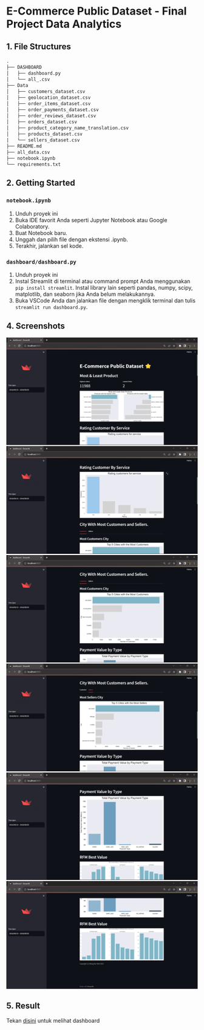# E-Commerce Public Dataset - Final Project Data Analytics

## 1. File Structures

```
.
├── DASHBOARD
│   ├── dashboard.py
│   └── all_.csv
├── Data
│   ├── customers_dataset.csv
│   ├── geolocation_dataset.csv
│   ├── order_items_dataset.csv
│   ├── order_payments_dataset.csv
│   ├── order_reviews_dataset.csv
│   ├── orders_dataset.csv
│   ├── product_category_name_translation.csv
│   ├── products_dataset.csv
|   └── sellers_dataset.csv
├── README.md
├── all_data.csv
├── notebook.ipynb
└── requirements.txt
```

## 2. Getting Started

### `notebook.ipynb`

1. Unduh proyek ini
2. Buka IDE favorit Anda seperti Jupyter Notebook atau Google Colaboratory.
3. Buat Notebook baru.
4. Unggah dan pilih file dengan ekstensi .ipynb.
5. Terakhir, jalankan sel kode.

### `dashboard/dashboard.py`

1. Unduh proyek ini
2. Instal Streamlit di terminal atau command prompt Anda menggunakan `pip install streamlit`. Instal library lain seperti pandas, numpy, scipy, matplotlib, dan seaborn jika Anda belum melakukannya.
3. Buka VSCode Anda dan jalankan file dengan mengklik terminal dan tulis `streamlit run dashboard.py`.

## 4. Screenshots

![Getting Started](<SCREENSHOT/Screenshot%20(194).png>)
![Getting Started](<SCREENSHOT/Screenshot%20(195).png>)
![Getting Started](<SCREENSHOT/Screenshot%20(196).png>)
![Getting Started](<SCREENSHOT/Screenshot%20(197).png>)
![Getting Started](<SCREENSHOT/Screenshot%20(198).png>)
![Getting Started](<SCREENSHOT/Screenshot%20(199).png>)

## 5. Result

Tekan [disini](https://e-commercepublicdataset-bzw5juhctgjx7p5muauroc.streamlit.app/) untuk melihat dashboard
